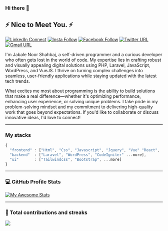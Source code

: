 ### Hi there 👋

## ⚡ Nice to Meet You. ⚡

[![LinkedIn Connect](https://img.shields.io/badge/-LinkedIn-blue?style=flat-square&logo=Linkedin&logoColor=white)](https://www.linkedin.com/in/noorshahbaj)  [![Insta Follow](https://img.shields.io/badge/%20-Follow-black?color=14171A&labelColor=d81b60&logo=instagram&logoColor=ffffff)](https://www.instagram.com/noor_shahbaj)  [![Facebook Follow](https://img.shields.io/badge/%20-Connect-black?color=14171A&labelColor=1976d2&logo=facebook&logoColor=ffffff)](https://www.facebook.com/shahbaj.dev)  [![Twitter URL](https://img.shields.io/badge/%20-Follow-black?color=14171A&labelColor=1976d2&logo=x&logoColor=ffffff)](https://x.com/noorshahbaj) [![Gmail URL](https://img.shields.io/badge/social--badge?style=social&label=email&logo=gmail)](mailto:jabalenoorshahbaj@gmail.com)

I'm Jabale Noor Shahbaj, a self-driven programmer and a curious developer who often gets lost in the world of code. My expertise lies in crafting robust and visually appealing digital solutions using PHP, Laravel, JavaScript, WordPress, and VueJS. I thrive on turning complex challenges into seamless, user-friendly applications while staying updated with the latest tech trends.

What excites me most about programming is the ability to build solutions that make a real difference—whether it's optimizing performance, enhancing user experience, or solving unique problems. I take pride in my problem-solving mindset and my commitment to delivering high-quality work that goes beyond expectations. If you'd like to collaborate or discuss innovative ideas, I'd love to connect!

----

### My stacks

```js
{
  "frontend" : ["Html", "Css", "Javascript", "Jquery", "Vue" "React", ...more],
  "backend"  : ["Laravel", "WordPress", "CodeIgniter" ...more],
  "ui"       : ["Tailwindcss", "Bootstrap", ...more]
}
```
----

### 💻 GitHub Profile Stats
	  
[![My Awesome Stats](https://awesome-github-stats.azurewebsites.net/user-stats/noorshahbaj?cardType=level&theme=prussian&count_private=true&include_all_commits=true&hide_border=true)](https://git.io/awesome-stats-card)

----

### 🔭 Total contributions and streaks

<img src="https://github-readme-streak-stats.herokuapp.com/?user=noorshahbaj&theme=prussian&hide_border=true"/>

